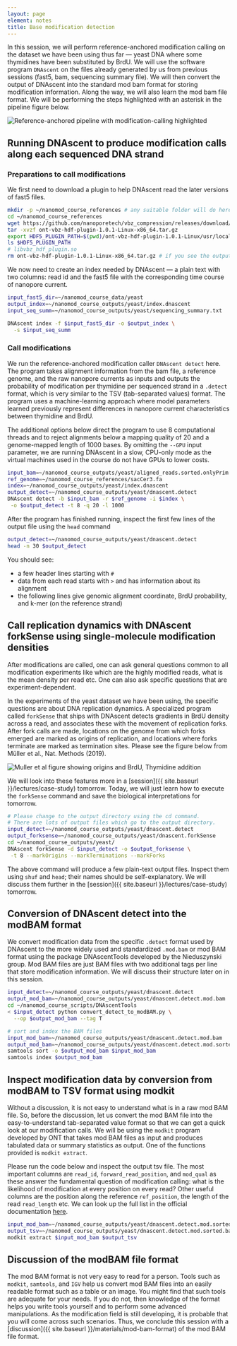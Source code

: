 ```yaml
---
layout: page
element: notes
title: Base modification detection
---
```


In this session, we will perform reference-anchored modification calling
on the dataset we have been using thus far — yeast DNA where some thymidines have been
substituted by BrdU.
We will use the software program `DNAscent` on the files already generated
by us from previous sessions (fast5, bam, sequencing summary file).
We will then convert the output of DNAscent into the standard mod bam format for storing
modification information.
Along the way, we will also learn the mod bam file format.
We will be performing the steps highlighted with an asterisk in the pipeline figure below.

![Reference-anchored pipeline with modification-calling highlighted](ref_anc_workflow_modcall.png)

## Running DNAscent to produce modification calls along each sequenced DNA strand

### Preparations to call modifications

We first need to download a plugin to help DNAscent read the later versions of fast5 files.

```bash
mkdir -p ~/nanomod_course_references # any suitable folder will do here.
cd ~/nanomod_course_references
wget https://github.com/nanoporetech/vbz_compression/releases/download/v1.0.1/ont-vbz-hdf-plugin-1.0.1-Linux-x86_64.tar.gz
tar -xvzf ont-vbz-hdf-plugin-1.0.1-Linux-x86_64.tar.gz
export HDF5_PLUGIN_PATH=$(pwd)/ont-vbz-hdf-plugin-1.0.1-Linux/usr/local/hdf5/lib/plugin
ls $HDF5_PLUGIN_PATH
# libvbz_hdf_plugin.so
rm ont-vbz-hdf-plugin-1.0.1-Linux-x86_64.tar.gz # if you see the output above, then cleanup by removing the tarball.
```

We now need to create an index needed by DNAscent — a plain text with two columns: read id
and the fast5 file with the corresponding time course of nanopore current.

```bash
input_fast5_dir=~/nanomod_course_data/yeast
output_index=~/nanomod_course_outputs/yeast/index.dnascent
input_seq_summ=~/nanomod_course_outputs/yeast/sequencing_summary.txt

DNAscent index -f $input_fast5_dir -o $output_index \
  -s $input_seq_summ
```

### Call modifications

We run the reference-anchored modification caller `DNAscent detect` here.
The program takes alignment information from the bam file, a reference genome,
and the raw nanopore currents as inputs and outputs the probability of modification
per thymidine per sequenced strand in a `.detect` format,
which is very similar to the TSV (tab-separated values) format.
The program uses a machine-learning approach where model parameters learned previously
represent differences in nanopore current characteristics between thymidine and BrdU.

The additional options below direct the program to use
8 computational threads and to reject alignments below a mapping quality of 20 and
a genome-mapped length of 1000 bases. 
By omitting the `--GPU` input parameter, we are running DNAscent in a slow, CPU-only mode
as the virtual machines used in the course do not have GPUs to lower costs.

```bash
input_bam=~/nanomod_course_outputs/yeast/aligned_reads.sorted.onlyPrim.bam
ref_genome=~/nanomod_course_references/sacCer3.fa
index=~/nanomod_course_outputs/yeast/index.dnascent
output_detect=~/nanomod_course_outputs/yeast/dnascent.detect
DNAscent detect -b $input_bam -r $ref_genome -i $index \
 -o $output_detect -t 8 -q 20 -l 1000
```

After the program has finished running, inspect the first few lines of the output
file using the `head` command

```bash
output_detect=~/nanomod_course_outputs/yeast/dnascent.detect
head -n 30 $output_detect
```

You should see:
- a few header lines starting with `#`
- data from each read starts with `>` and has information about its alignment
- the following lines give genomic alignment coordinate, BrdU probability,
and k-mer (on the reference strand)

## Call replication dynamics with DNAscent forkSense using single-molecule modification densities

After modifications are called, one can ask general questions common to all modification experiments
like which are the highly modified reads, what is the mean density per read etc.
One can also ask specific questions that are experiment-dependent.

In the experiments of the yeast dataset we have been using,
the specific questions are about DNA replication dynamics.
A specialized program called `forkSense` that ships with DNAscent detects gradients in BrdU density
across a read, and associates these with the movement of replication forks.
After fork calls are made, locations on the genome from which forks emerged are marked as
origins of replication, and locations where forks terminate are marked as termination sites.
Please see the figure below from Müller et al., Nat. Methods (2019).

![Muller et al figure showing origins and BrdU, Thymidine addition](muller_origins.png)

We will look into these features more in a [session]({{ site.baseurl }}/lectures/case-study) tomorrow.
Today, we will just learn how to execute the `forkSense` command and save the biological interpretations
for tomorrow.

```bash
# Please change to the output directory using the cd command.
# There are lots of output files which go to the output directory.
input_detect=~/nanomod_course_outputs/yeast/dnascent.detect
output_forksense=~/nanomod_course_outputs/yeast/dnascent.forkSense
cd ~/nanomod_course_outputs/yeast/
DNAscent forkSense -d $input_detect -o $output_forksense \
 -t 8 --markOrigins --markTerminations --markForks
```

The above command will produce a few plain-text output files.
Inspect them using `shuf` and `head`; their names should be self-explanatory.
We will discuss them further in the [session]({{ site.baseurl }}/lectures/case-study) tomorrow.

## Conversion of DNAscent detect into the modBAM format

We convert modification data from the specific `.detect` format used by DNAscent to
the more widely used and standardized `.mod.bam` or mod BAM format using the package
DNAscentTools developed by the Nieduszynski group.
Mod BAM files are just BAM files with two additional tags per line that store
modification information. We will discuss their structure later on in this session.

```bash
input_detect=~/nanomod_course_outputs/yeast/dnascent.detect
output_mod_bam=~/nanomod_course_outputs/yeast/dnascent.detect.mod.bam
cd ~/nanomod_course_scripts/DNAscentTools
< $input_detect python convert_detect_to_modBAM.py \
  --op $output_mod_bam --tag T

# sort and index the BAM files
input_mod_bam=~/nanomod_course_outputs/yeast/dnascent.detect.mod.bam
output_mod_bam=~/nanomod_course_outputs/yeast/dnascent.detect.mod.sorted.bam
samtools sort -o $output_mod_bam $input_mod_bam
samtools index $output_mod_bam
```

## Inspect modification data by conversion from modBAM to TSV format using modkit

Without a discussion, it is not easy to understand what is in a raw mod BAM file.
So, before the discussion, let us convert the mod BAM file into the easy-to-understand tab-separated value
format so that we can get a quick look at our modification calls.
We will be using the `modkit` program developed by ONT that takes mod BAM files as input
and produces tabulated data or summary statistics as output.
One of the functions provided is `modkit extract`.

Please run the code below and inspect the output tsv file.
The most important columns are `read_id`, `forward_read_position`, and `mod_qual` as these answer
the fundamental question of modification calling: what is the likelihood of modification at every
position on every read?
Other useful columns are the position along the reference `ref_position`,
the length of the read `read_length` etc.
We can look up the full list in the official documentation [here](https://nanoporetech.github.io/modkit/intro_extract.html).

```bash
input_mod_bam=~/nanomod_course_outputs/yeast/dnascent.detect.mod.sorted.bam
output_tsv=~/nanomod_course_outputs/yeast/dnascent.detect.mod.sorted.bam.tsv
modkit extract $input_mod_bam $output_tsv
```

## Discussion of the modBAM file format

The mod BAM format is not very easy to read for a person.
Tools such as `modkit`, `samtools`, and `IGV` help us convert mod BAM files into an easily
readable format such as a table or an image.
You might find that such tools are adequate for your needs.
If you do not, then knowledge of the format helps you write tools yourself
and to perform some advanced manipulations.
As the modification field is still developing,
it is probable that you will come across such scenarios.
Thus, we conclude this session with a [discussion]({{ site.baseurl }}/materials/mod-bam-format)
 of the mod BAM file format.